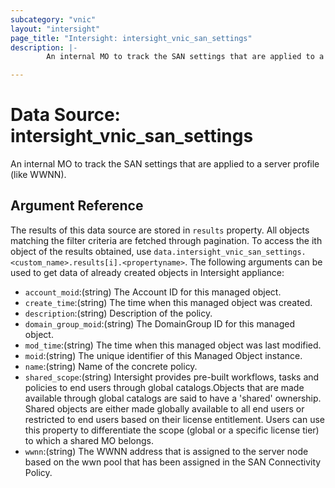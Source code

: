 ```yaml
---
subcategory: "vnic"
layout: "intersight"
page_title: "Intersight: intersight_vnic_san_settings"
description: |-
        An internal MO to track the SAN settings that are applied to a server profile (like WWNN).

---
```


# Data Source: intersight_vnic_san_settings
An internal MO to track the SAN settings that are applied to a server profile (like WWNN).
## Argument Reference
The results of this data source are stored in `results` property.
All objects matching the filter criteria are fetched through pagination.
To access the ith object of the results obtained, use `data.intersight_vnic_san_settings.<custom_name>.results[i].<propertyname>`.
The following arguments can be used to get data of already created objects in Intersight appliance:
* `account_moid`:(string) The Account ID for this managed object. 
* `create_time`:(string) The time when this managed object was created. 
* `description`:(string) Description of the policy. 
* `domain_group_moid`:(string) The DomainGroup ID for this managed object. 
* `mod_time`:(string) The time when this managed object was last modified. 
* `moid`:(string) The unique identifier of this Managed Object instance. 
* `name`:(string) Name of the concrete policy. 
* `shared_scope`:(string) Intersight provides pre-built workflows, tasks and policies to end users through global catalogs.Objects that are made available through global catalogs are said to have a 'shared' ownership. Shared objects are either made globally available to all end users or restricted to end users based on their license entitlement. Users can use this property to differentiate the scope (global or a specific license tier) to which a shared MO belongs. 
* `wwnn`:(string) The WWNN address that is assigned to the server node based on the wwn pool that has been assigned in the SAN Connectivity Policy. 
 
